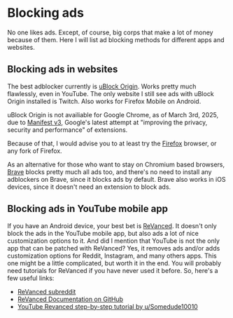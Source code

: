 # Blocking ads

No one likes ads. Except, of course, big corps that make a lot of money because of them. Here I will list ad blocking methods for different apps and websites.

## Blocking ads in websites

The best adblocker currently is [uBlock Origin](https://ublockorigin.com/). Works pretty much flawlessly, even in YouTube. The only website I still see ads with uBlock Origin installed is Twitch. Also works for Firefox Mobile on Android.

uBlock Origin is not availiable for Google Chrome, as of March 3rd, 2025, due to [Manifest v3](https://developer.chrome.com/docs/extensions/develop/migrate/what-is-mv3), Google's latest attempt at "improving the privacy, security and performance" of extensions.

Because of that,  I would advise you to at least try the [Firefox](https://www.mozilla.org/firefox/new/) browser, or any fork of Firefox.

As an alternative for those who want to stay on Chromium based browsers, [Brave](https://brave.com) blocks pretty much all ads too, and there's no need to install any adblockers on Brave, since it blocks ads by default. Brave also works in iOS devices, since it doesn't need an extension to block ads.

## Blocking ads in YouTube mobile app

If you have an Android device, your best bet is [ReVanced](https://revanced.app/). It doesn't only block the ads in the YouTube mobile app, but also ads a lot of nice customization options to it. And did I mention that YouTube is not the only app that can be patched with ReVanced? Yes, it removes ads and/or adds customization options for Reddit, Instagram, and many others apps.
This one might be a little complicated, but worth it in the end.
You will probably need tutorials for ReVanced if you have never used it before. So, here's a few useful links:
* [ReVanced subreddit](https://www.reddit.com/r/revancedapp)
* [ReVanced Documentation on GitHub](https://github.com/ReVanced/revanced-documentation)
* [YouTube Revanced step-by-step tutorial by u/Somedude10010](https://www.reddit.com/r/revancedapp/comments/1btva4j/tutorial_updated_but_still_good_music/)
